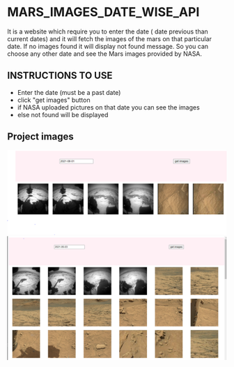 # MARS_IMAGES_DATE_WISE_API
It is a website which require you to enter the date ( date previous than current dates) and it will fetch the images of the mars on that particular date. If no images found it will display not found message. So you can choose any other date and see the Mars images provided by NASA. 

## INSTRUCTIONS TO USE
- Enter the date (must be a past date)
- click "get images" button
- if NASA uploaded pictures on that date you can see the images
- else not found will be displayed

## Project images

![](img/mars.PNG)
![](img/mars%202.PNG)
